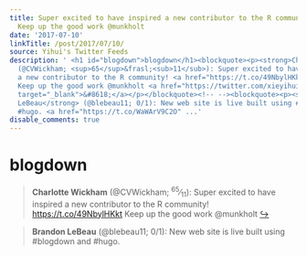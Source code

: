 ```yaml
---
title: Super excited to have inspired a new contributor to the R community! https://t.co/49NbylHKkt
  Keep up the good work @munkholt
date: '2017-07-10'
linkTitle: /post/2017/07/10/
source: Yihui's Twitter Feeds
description: ' <h1 id="blogdown">blogdown</h1><blockquote><p><strong>Charlotte Wickham</strong>
  (@CVWickham; <sup>65</sup>&frasl;<sub>11</sub>): Super excited to have inspired
  a new contributor to the R community! <a href="https://t.co/49NbylHKkt" target="_blank">https://t.co/49NbylHKkt</a>
  Keep up the good work @munkholt <a href="https://twitter.com/xieyihui/status/884335911416340480"
  target="_blank">&#8618;</a></p></blockquote><!-- --><blockquote><p><strong>Brandon
  LeBeau</strong> (@blebeau11; 0/1): New web site is live built using #blogdown and
  #hugo. <a href="https://t.co/WaWArV9C2O" ...'
disable_comments: true
---
```

 <h1 id="blogdown">blogdown</h1><blockquote><p><strong>Charlotte Wickham</strong> (@CVWickham; <sup>65</sup>&frasl;<sub>11</sub>): Super excited to have inspired a new contributor to the R community! <a href="https://t.co/49NbylHKkt" target="_blank">https://t.co/49NbylHKkt</a> Keep up the good work @munkholt <a href="https://twitter.com/xieyihui/status/884335911416340480" target="_blank">&#8618;</a></p></blockquote><!-- --><blockquote><p><strong>Brandon LeBeau</strong> (@blebeau11; 0/1): New web site is live built using #blogdown and #hugo. <a href="https://t.co/WaWArV9C2O" ...
